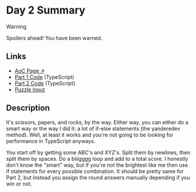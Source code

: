 # Day 2 Summary

> [!WARNING]
> Spoilers ahead! You have been warned.

## Links

- [AoC Page ↗︎](https://adventofcode.com/2022/day/2)
- [Part 1 Code](https://github.com/GodderE2D/advent-of-code/blob/main/results/2022/day-2/part-1.ts) (TypeScript)  
- [Part 2 Code](https://github.com/GodderE2D/advent-of-code/blob/main/results/2022/day-2/part-2.ts) (TypeScript)
- [Puzzle Input](https://github.com/GodderE2D/advent-of-code/blob/main/results/2022/day-2/input.txt)

## Description

It's scissors, papers, and rocks, by the way. Either way, you can either do a smart way or the way I did it: a lot of if-else statements (the yanderedev method). Well, at least it works and you're not going to be looking for performance in TypeScript anyways.

You start off by getting some ABC's and XYZ's. Split them by newlines, then split them by spaces. Do a biiigggg loop and add to a total score. I honestly don't know the "smart" way, but if you're not the brightest like me then use if statements for every possible combination. It should be pretty same for Part 2, but instead you assign the round answers manually depending if you win or not.
